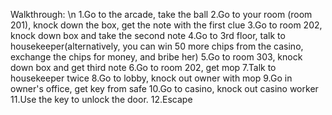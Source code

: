 Walkthrough: \n
1.Go to the arcade, take the ball
2.Go to your room (room 201), knock down the box, get the note with the first clue
3.Go to room 202, knock down box and take the second note
4.Go to 3rd floor, talk to housekeeper(alternatively, you can win 50 more chips from the casino, exchange the chips for money, and bribe her)
5.Go to room 303, knock down box and get third note
6.Go to room 202, get mop
7.Talk to housekeeper twice
8.Go to lobby, knock out owner with mop
9.Go in owner's office, get key from safe
10.Go to casino, knock out casino worker
11.Use the key to unlock the door. 
12.Escape
